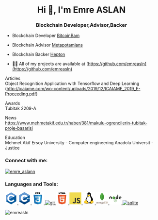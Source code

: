 <h1 align="center">Hi 👋, I'm Emre ASLAN</h1>
<h3 align="center">Blockchain Developer,Advisor,Backer</h3>


- Blockchain Developer [BitcoinBam](https://btcbam.com/)

- Blockchain Advisor [Metapotamians](https://metapotamians.com/)

- Blockchain Backer [Hepton](https://www.hepton.io/)

- 👨‍💻 All of my projects are available at [https://github.com/emreasln](https://github.com/emreasln)

Articles<br>
Object Recognition Application with Tensorflow and Deep Learning<br> (http://icaiame.com/wp-content/uploads/2019/12/ICAIAME_2019_E-Proceeding.pdf)

Awards<br>
Tubitak 2209-A 

News<br>
https://www.mehmetakif.edu.tr/haber/381/makulu-ogrencilerin-tubitak-proje-basarisi

Education <br>
Mehmet Akif Ersoy University - Computer engineering
Anadolu Universit - Justice
<h3 align="left">Connect with me:</h3>
<p align="left">

<a href="https://twitter.com/emre_aslann" target="blank"><img align="center" src="https://raw.githubusercontent.com/rahuldkjain/github-profile-readme-generator/master/src/images/icons/Social/twitter.svg" alt="emre_aslann" height="30" width="40" /></a>
</p>

<h3 align="left">Languages and Tools:</h3>
<p align="left"> <a href="https://www.cprogramming.com/" target="_blank" rel="noreferrer"> <img src="https://raw.githubusercontent.com/devicons/devicon/master/icons/c/c-original.svg" alt="c" width="40" height="40"/> </a> <a href="https://www.w3schools.com/cpp/" target="_blank" rel="noreferrer"> <img src="https://raw.githubusercontent.com/devicons/devicon/master/icons/cplusplus/cplusplus-original.svg" alt="cplusplus" width="40" height="40"/> </a> <a href="https://www.w3schools.com/css/" target="_blank" rel="noreferrer"> <img src="https://raw.githubusercontent.com/devicons/devicon/master/icons/css3/css3-original-wordmark.svg" alt="css3" width="40" height="40"/> </a> <a href="https://git-scm.com/" target="_blank" rel="noreferrer"> <img src="https://www.vectorlogo.zone/logos/git-scm/git-scm-icon.svg" alt="git" width="40" height="40"/> </a> <a href="https://www.w3.org/html/" target="_blank" rel="noreferrer"> <img src="https://raw.githubusercontent.com/devicons/devicon/master/icons/html5/html5-original-wordmark.svg" alt="html5" width="40" height="40"/> </a> <a href="https://developer.mozilla.org/en-US/docs/Web/JavaScript" target="_blank" rel="noreferrer"> <img src="https://raw.githubusercontent.com/devicons/devicon/master/icons/javascript/javascript-original.svg" alt="javascript" width="40" height="40"/> </a> <a href="https://www.linux.org/" target="_blank" rel="noreferrer"> <img src="https://raw.githubusercontent.com/devicons/devicon/master/icons/linux/linux-original.svg" alt="linux" width="40" height="40"/> </a> <a href="https://www.mongodb.com/" target="_blank" rel="noreferrer"> <img src="https://raw.githubusercontent.com/devicons/devicon/master/icons/mongodb/mongodb-original-wordmark.svg" alt="mongodb" width="40" height="40"/> </a> <a href="https://nodejs.org" target="_blank" rel="noreferrer"> <img src="https://raw.githubusercontent.com/devicons/devicon/master/icons/nodejs/nodejs-original-wordmark.svg" alt="nodejs" width="40" height="40"/> </a> <a href="https://www.sqlite.org/" target="_blank" rel="noreferrer"> <img src="https://www.vectorlogo.zone/logos/sqlite/sqlite-icon.svg" alt="sqlite" width="40" height="40"/> </a> </p>

<p><img align="center" src="https://github-readme-stats.vercel.app/api/top-langs?username=emreasln&show_icons=true&locale=en&layout=compact" alt="emreasln" /></p>
